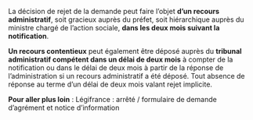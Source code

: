 La décision de rejet de la demande peut faire l’objet **d’un recours administratif**, soit gracieux auprès du préfet, soit hiérarchique auprès du ministre chargé de l’action sociale, **dans les deux mois suivant la notification**.

**Un recours contentieux** peut également être déposé auprès du **tribunal administratif compétent dans un délai de deux mois** à compter de la notification ou dans le délai de deux mois à partir de la réponse de l’administration si un recours administratif a été déposé.
Tout absence de réponse au terme d’un délai de deux mois valant rejet implicite.

**Pour aller plus loin** : Légifrance : arrêté / formulaire de demande d’agrément et notice d’information
